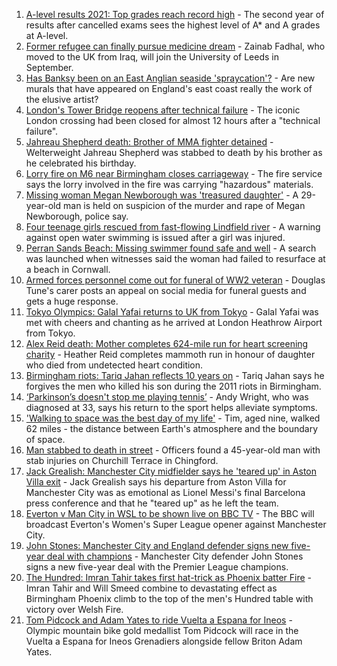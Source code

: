 1. [A-level results 2021: Top grades reach record high](https://www.bbc.co.uk/news/education-58086908) - The second year of results after cancelled exams sees the highest level of A* and A grades at A-level.
2. [Former refugee can finally pursue medicine dream](https://www.bbc.co.uk/news/uk-england-nottinghamshire-58152429) - Zainab Fadhal, who moved to the UK from Iraq, will join the University of Leeds in September.
3. [Has Banksy been on an East Anglian seaside 'spraycation'?](https://www.bbc.co.uk/news/uk-england-norfolk-58145220) - Are new murals that have appeared on England's east coast really the work of the elusive artist?
4. [London's Tower Bridge reopens after technical failure](https://www.bbc.co.uk/news/uk-england-london-58149716) - The iconic London crossing had been closed for almost 12 hours after a "technical failure".
5. [Jahreau Shepherd death: Brother of MMA fighter detained](https://www.bbc.co.uk/news/uk-england-london-58145326) - Welterweight Jahreau Shepherd was stabbed to death by his brother as he celebrated his birthday.
6. [Lorry fire on M6 near Birmingham closes carriageway](https://www.bbc.co.uk/news/uk-england-birmingham-58155928) - The fire service says the lorry involved in the fire was carrying "hazardous" materials.
7. [Missing woman Megan Newborough was 'treasured daughter'](https://www.bbc.co.uk/news/uk-england-leicestershire-58153936) - A 29-year-old man is held on suspicion of the murder and rape of Megan Newborough, police say.
8. [Four teenage girls rescued from fast-flowing Lindfield river](https://www.bbc.co.uk/news/uk-england-sussex-58156883) - A warning against open water swimming is issued after a girl was injured.
9. [Perran Sands Beach: Missing swimmer found safe and well](https://www.bbc.co.uk/news/uk-england-cornwall-58155699) - A search was launched when witnesses said the woman had failed to resurface at a beach in Cornwall.
10. [Armed forces personnel come out for funeral of WW2 veteran](https://www.bbc.co.uk/news/uk-england-devon-58151165) - Douglas Tune's carer posts an appeal on social media for funeral guests and gets a huge response.
11. [Tokyo Olympics: Galal Yafai returns to UK from Tokyo](https://www.bbc.co.uk/news/uk-england-birmingham-58151399) - Galal Yafai was met with cheers and chanting as he arrived at London Heathrow Airport from Tokyo.
12. [Alex Reid death: Mother completes 624-mile run for heart screening charity](https://www.bbc.co.uk/news/uk-england-south-yorkshire-58152905) - Heather Reid completes mammoth run in honour of daughter who died from undetected heart condition.
13. [Birmingham riots: Tariq Jahan reflects 10 years on](https://www.bbc.co.uk/news/uk-england-birmingham-58147894) - Tariq Jahan says he forgives the men who killed his son during the 2011 riots in Birmingham.
14. [‘Parkinson’s doesn't stop me playing tennis’](https://www.bbc.co.uk/news/uk-england-nottinghamshire-58091757) - Andy Wright, who was diagnosed at 33, says his return to the sport helps alleviate symptoms.
15. ['Walking to space was the best day of my life'](https://www.bbc.co.uk/news/uk-england-nottinghamshire-58071075) - Tim, aged nine, walked 62 miles - the distance between Earth's atmosphere and the boundary of space.
16. [Man stabbed to death in street](https://www.bbc.co.uk/news/uk-england-london-58156168) - Officers found a 45-year-old man with stab injuries on Churchill Terrace in Chingford.
17. [Jack Grealish: Manchester City midfielder says he 'teared up' in Aston Villa exit](https://www.bbc.co.uk/sport/football/58150738) - Jack Grealish says his departure from Aston Villa for Manchester City was as emotional as Lionel Messi's final Barcelona press conference and that he "teared up" as he left the team.
18. [Everton v Man City in WSL to be shown live on BBC TV](https://www.bbc.co.uk/sport/football/58111521) - The BBC will broadcast Everton's Women's Super League opener against Manchester City.
19. [John Stones: Manchester City and England defender signs new five-year deal with champions](https://www.bbc.co.uk/sport/football/58157599) - Manchester City defender John Stones signs a new five-year deal with the Premier League champions.
20. [The Hundred: Imran Tahir takes first hat-trick as Phoenix batter Fire](https://www.bbc.co.uk/sport/cricket/58152649) - Imran Tahir and Will Smeed combine to devastating effect as Birmingham Phoenix climb to the top of the men's Hundred table with victory over Welsh Fire.
21. [Tom Pidcock and Adam Yates to ride Vuelta a Espana for Ineos](https://www.bbc.co.uk/sport/cycling/58150688) - Olympic mountain bike gold medallist Tom Pidcock will race in the Vuelta a Espana for Ineos Grenadiers alongside fellow Briton Adam Yates.
